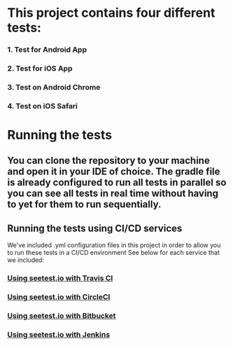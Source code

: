# This project contains four different tests:

### 1. Test for Android App
### 2. Test for iOS App
### 3. Test on Android Chrome
### 4. Test on iOS Safari

# Running the tests

## You can clone the repository to your machine and open it in your IDE of choice. The gradle file is already configured to run all tests in parallel so you can see all tests in real time without having to yet for them to run sequentially.

## Running the tests using CI/CD services
We've included .yml configuration files in this project in order to allow you to run these tests in a CI/CD environment
See below for each service that we included:
### [Using seetest.io with Travis CI](https://docs.seetest.io/display/SEET/Using+seetest.io+with+Travis+CI)
### [Using seetest.io with CircleCI](https://docs.seetest.io/display/SEET/Using+seetest.io+with+circelci)
### [Using seetest.io with Bitbucket](https://docs.seetest.io/display/SEET/Using+seetest.io+with+Bitbucket)
### [Using seetest.io with Jenkins](https://docs.seetest.io/display/SEET/Using+seetest.io+with+Jenkins)


